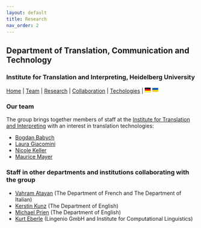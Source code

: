 ```yaml
---
layout: default
title: Research
nav_order: 2
---
```


## Department of Translation, Communication and Technology
### Institute for Translation and Interpreting, Heidelberg University

[Home](index.md) | [Team](people.md) | [Research](research.md) | [Collaboration](collaboration.md) | [Techologies](techlabs.md) | [![Image](de_l_flag.png)](de_index.html) [![Image](uk_l_flag.png)](uk_index.html)

### Our team

The group brings together members of staff at the [Institute for Translation and Interpreting](https://www.uni-heidelberg.de/fakultaeten/neuphil/iask/sued/index.html) with an interest in translation technologies:

- [Bogdan Babych](https://bogdanbabych.github.io/)
- [Laura Giacomini](https://www.uni-heidelberg.de/fakultaeten/neuphil/iask/sued/seminar/abteilungen/italienisch/profil_giacomini.html)
- [Nicole Keller](https://www.uni-heidelberg.de/fakultaeten/neuphil/iask/sued/seminar/abteilungen/englisch/keller.html)
-	[Maurice Mayer](https://www.uni-heidelberg.de/fakultaeten/neuphil/iask/sued/seminar/abteilungen/italienisch/profil_mayer.html)

### Staff in other departments and institutions collaborating with the group

- [Vahram Atayan](https://www.uni-heidelberg.de/fakultaeten/neuphil/iask/sued/seminar/abteilungen/franzoesisch/frz_leitung.html) (The Department of French and The Department of Italian)
- [Kerstin Kunz](https://www.uni-heidelberg.de/fakultaeten/neuphil/iask/sued/seminar/abteilungen/englisch/abteilungsleitung_en.html) (The Department of English)
- [Michael Prien](https://www.uni-heidelberg.de/fakultaeten/neuphil/iask/sued/seminar/abteilungen/englisch/prien.html) (The Department of English)
- [Kurt Eberle](https://www.cl.uni-heidelberg.de/~eberle/) (Lingenio GmbH and Institute for Computational Linguistics)
